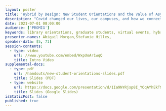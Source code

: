 ```yaml
---
layout: poster
title: 'Hybrid by Design: New Student Orientations and the Value of Asynchronicity'
description: "Covid changed our lives, our campuses, and how we connect with students. In-person activities were replaced with virtual ones and library events had to be reimagined digitally. With vaccinations on the rise and universities hopeful for a more in-person fall, what did we learn from online events that we can apply in the future?\nThis poster will present our experience transitioning the library’s annual graduate student orientation from in-person to virtual and hybrid events. First, we will discuss how we moved orientation online in 2020 and the challenges we faced, including teaching staff how to use new video conferencing software to record accessible videos, collaborating with campus partners, and how to best present the event with existing learning management platforms and the library website. Next, we will detail how we incorporated these lessons into a hybrid orientation in 2021 that will continue to use asynchronous recordings on an event landing page. Finally, we will discuss the benefits of asynchronous orientation elements and compare attendance outcomes from 2019 (in-person), 2020 (virtual), and 2021 (hybrid) to determine which format produces the most student engagement, answering the question, “Should we continue asynchronous opportunities at new student orientations when in-person learning fully resumes?”"
date: 2021-07-01 08:00:00
audience: ['PROMIG']
keywords: library orientations, graduate students, virtual events, hybrid events
presenter-names: Abigail Morgan,Stefanie Hilles,
speaker-data: [5, 71]
session-contents:
  - type: video
    url: //www.youtube.com/embed/WxpUoAr1wqQ
    title: Intro Video
supplemental-docs:
  - type: pdf
    url: /handouts/new-student-orientations-slides.pdf
    title: Slides (PDF)
  - type: website
    url: https://docs.google.com/presentation/d/1Ia9NYRjxp8I_YOqAYhEkT9t3x996cB3kVnUkG9Feq7E/edit
    title: Slides (Google Slides)
isStaticPost: false
published: true
---
```

